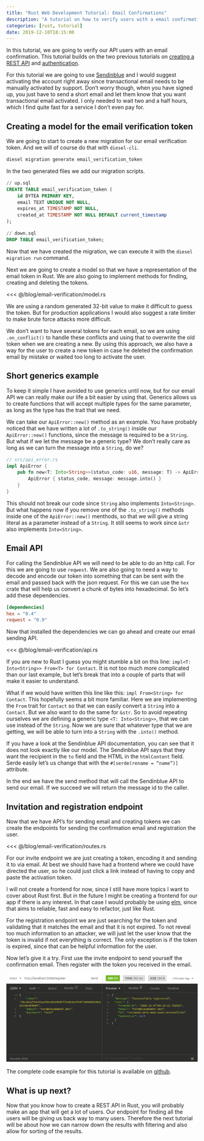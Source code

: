 ```yaml
---
title: "Rust Web Development Tutorial: Email Confirmations"
description: "A tutorial on how to verify users with a email confirmations."
categories: [rust, tutorial]
date: 2019-12-10T18:15:00
---
```


In this tutorial, we are going to verify our API users with an email confirmation. This tutorial builds on the two previous tutorials on [creating a REST API](/how-to-create-a-rest-api-in-rust) and [authentication](/authenticate-api-users).

For this tutorial we are going to use [Sendinblue](https://www.sendinblue.com) and I would suggest activating the account right away since transactional email needs to be manually activated by support. Don’t worry though, when you have signed up, you just have to send a short email and let them know that you want transactional email activated. I only needed to wait two and a half hours, which I find quite fast for a service I don’t even pay for.

## Creating a model for the email verification token

We are going to start to create a new migration for our email verification token. And we will of course do that with `diesel-cli`.

``` bash
diesel migration generate email_verification_token
```

In the two generated files we add our migration scripts.
``` sql
// up.sql
CREATE TABLE email_verification_token (
    id BYTEA PRIMARY KEY,
    email TEXT UNIQUE NOT NULL,
    expires_at TIMESTAMP NOT NULL,
    created_at TIMESTAMP NOT NULL DEFAULT current_timestamp
);    
```

``` sql
// down.sql
DROP TABLE email_verification_token;
```
Now that we have created the migration, we can execute it with the `diesel migration run` command.

Next we are going to create a model so that we have a representation of the email token in Rust. We are also going to implement methods for finding, creating and deleting the tokens.

<<< @/blog/email-verification/model.rs

We are using a random generated 32-bit value to make it difficult to guess the token. But for production applications I would also suggest a rate limiter to make brute force attacks more difficult.

We don’t want to have several tokens for each email, so we are using `.on_conflict()` to handle these conflicts and using that to overwrite the old token when we are creating a new. By using this approach, we also have a way for the user to create a new token in case he deleted the confirmation email by mistake or waited too long to activate the user.

## Short generics example
To keep it simple I have avoided to use generics until now, but for our email API we can really make our life a bit easier by using that. Generics allows us to create functions that will accept multiple types for the same parameter, as long as the type has the trait that we need.

We can take our `ApiError::new()` method as an example. You have probably noticed that we have written a lot of `.to_string()` inside our `ApiError::new()` functions, since the message is required to be a `String`. But what if we let the message be a generic type? We don’t really care as long as we can turn the message into a `String`, do we?

``` rust
// src/api_error.rs
impl ApiError {
    pub fn new<T: Into<String>>(status_code: u16, message: T) -> ApiError {
        ApiError { status_code, message: message.into() }
    }
}
```

This should not break our code since `String` also implements `Into<String>`. But what happens now if you remove one of the `.to_string()` methods inside one of the `ApiError::new()` menthods, so that we will give a string literal as a parameter instead of a `String`. It still seems to work since `&str` also implements `Into<String>`.

## Email API
For calling the Sendinblue API we will need to be able to do an http call. For this we are going to use `reqwest`. We are also going to need a way to decode and encode our token into something that can be sent with the email and passed back with the json request. For this we can use the `hex` crate that will help us convert a chunk of bytes into hexadecimal. So let’s add these dependencies.

``` toml
[dependencies]
hex = "0.4"
reqwest = "0.9"
```

Now that installed the dependencies we can go ahead and create our email sending API.
 
<<< @/blog/email-verification/api.rs

If you are new to Rust I guess you might stumble a bit on this line: `impl<T: Into<String>> From<T> for Contact`. It is not too much more complicated than our last example, but let’s break that into a couple of parts that will make it easier to understand.

What if we would have written this line like this: `impl From<String> for Contact`. This hopefully seems a bit more familiar. Here we are implementing the `From` trait  for `Contact` so that we can easily convert a `String` into a `Contact`. But we also want to do the same for `&str`. So to avoid repeating ourselves we are defining a generic type `<T: Into<String>>`, that we can use instead of the `String`. Now we are sure that whatever type that we are getting, we will be able to turn into a `String` with the `.into()` method.

If you have a look at the Sendinblue API documentation, you can see that it does not look exactly like our model. The Sendinblue API says that they want the recipient in the `to` field and the HTML in the `htmlContent` field. Serde easily let’s us change that with the `#[serde(rename = “name”)]` attribute.

In the end we have the send method that will call the Sendinblue API to send our email. If we succeed we will return the message id to the caller.

## Invitation and registration endpoint
Now that we have API’s for sending email and creating tokens we can create the endpoints for sending the confirmation email and registration the user.

<<< @/blog/email-verification/routes.rs

For our invite endpoint we are just creating a token, encoding it and sending it to via email. At best we should have had a frontend where we could have directed the user, so he could just click a link instead of having to copy and paste the activation token.

I will not create a frontend for now, since I still have more topics I want to cover about Rust first. But in the future I might be creating a frontend for our app if there is any interest. In that case I would probably be using [elm](https://elm-lang.org/), since that aims to reliable, fast and easy to refactor, just like Rust.

For the registration endpoint we are just searching for the token and validating that it matches the email and that it is not expired. To not reveal too much information to an attacker, we will just let the user know that the token is invalid if not everything is correct. The only exception is if the token is expired, since that can be helpful information for the user.

Now let’s give it a try. First use the invite endpoint to send yourself the confirmation email. Then register with the token you received in the email.

![Registered](./Registered.png)

The complete code example for this tutorial is available on [github](https://github.com/thecloudmaker/actix_tutorials/tree/master/email_verification).

## What is up next?
Now that you know how to create a REST API in Rust, you will probably make an app that will get a lot of users. Our endpoint for finding all the users will be giving us back way to many users. Therefore the next tutorial will be about how we can narrow down the results with filtering and also allow for sorting of the results.
